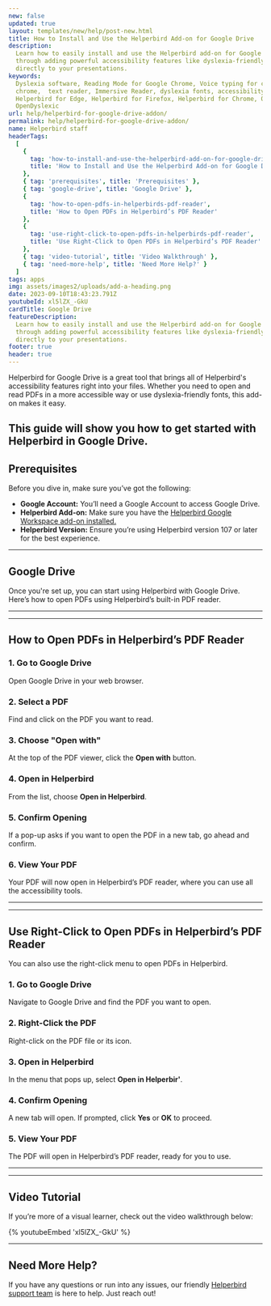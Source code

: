 ```yaml
---
new: false
updated: true
layout: templates/new/help/post-new.html
title: How to Install and Use the Helperbird Add-on for Google Drive
description:
  Learn how to easily install and use the Helperbird add-on for Google Drive. This guide walks you
  through adding powerful accessibility features like dyslexia-friendly fonts and text-to-speech
  directly to your presentations.
keywords:
  Dyslexia software, Reading Mode for Google Chrome, Voice typing for chrome, Text to speech for
  chrome,  text reader, Immersive Reader, dyslexia fonts, accessibility software, dyslexia software,
  Helperbird for Edge, Helperbird for Firefox, Helperbird for Chrome, Opendyslexic for Chrome,
  OpenDyslexic
url: help/helperbird-for-google-drive-addon/
permalink: help/helperbird-for-google-drive-addon/
name: Helperbird staff
headerTags:
  [
    {
      tag: 'how-to-install-and-use-the-helperbird-add-on-for-google-drive',
      title: 'How to Install and Use the Helperbird Add-on for Google Drive'
    },
    { tag: 'prerequisites', title: 'Prerequisites' },
    { tag: 'google-drive', title: 'Google Drive' },
    {
      tag: 'how-to-open-pdfs-in-helperbirds-pdf-reader',
      title: 'How to Open PDFs in Helperbird’s PDF Reader'
    },
    {
      tag: 'use-right-click-to-open-pdfs-in-helperbirds-pdf-reader',
      title: 'Use Right-Click to Open PDFs in Helperbird’s PDF Reader'
    },
    { tag: 'video-tutorial', title: 'Video Walkthrough' },
    { tag: 'need-more-help', title: 'Need More Help?' }
  ]
tags: apps
img: assets/images2/uploads/add-a-heading.png
date: 2023-09-10T18:43:23.791Z
youtubeId: xl5lZX_-GkU
cardTitle: Google Drive
featureDescription:
  Learn how to easily install and use the Helperbird add-on for Google Drive. This guide walks you
  through adding powerful accessibility features like dyslexia-friendly fonts and text-to-speech
  directly to your presentations.
footer: true
header: true
---
```


Helperbird for Google Drive is a great tool that brings all of Helperbird's accessibility features
right into your files. Whether you need to open and read PDFs in a more accessible way or use
dyslexia-friendly fonts, this add-on makes it easy.

## This guide will show you how to get started with Helperbird in Google Drive.

## Prerequisites

Before you dive in, make sure you’ve got the following:

- **Google Account:** You’ll need a Google Account to access Google Drive.
- **Helperbird Add-on:** Make sure you have the
  [Helperbird Google Workspace add-on installed.](https://workspace.google.com/marketplace/app/helperbird/844716805038)
- **Helperbird Version:** Ensure you’re using Helperbird version 107 or later for the best
  experience.

---

## Google Drive

Once you're set up, you can start using Helperbird with Google Drive. Here’s how to open PDFs using
Helperbird’s built-in PDF reader.

---

---

## How to Open PDFs in Helperbird’s PDF Reader

### 1. Go to Google Drive

Open Google Drive in your web browser.

### 2. Select a PDF

Find and click on the PDF you want to read.

### 3. Choose "Open with"

At the top of the PDF viewer, click the **Open with** button.

### 4. Open in Helperbird

From the list, choose **Open in Helperbird**.

### 5. Confirm Opening

If a pop-up asks if you want to open the PDF in a new tab, go ahead and confirm.

### 6. View Your PDF

Your PDF will now open in Helperbird’s PDF reader, where you can use all the accessibility tools.

---

---

## Use Right-Click to Open PDFs in Helperbird’s PDF Reader

You can also use the right-click menu to open PDFs in Helperbird.

### 1. Go to Google Drive

Navigate to Google Drive and find the PDF you want to open.

### 2. Right-Click the PDF

Right-click on the PDF file or its icon.

### 3. Open in Helperbird

In the menu that pops up, select **Open in Helperbir'**.

### 4. Confirm Opening

A new tab will open. If prompted, click **Yes** or **OK** to proceed.

### 5. View Your PDF

The PDF will open in Helperbird’s PDF reader, ready for you to use.

---

---

## Video Tutorial

If you’re more of a visual learner, check out the video walkthrough below:

{% youtubeEmbed 'xl5lZX_-GkU' %}

---

## Need More Help?

If you have any questions or run into any issues, our friendly [Helperbird support team](/support/)
is here to help. Just reach out!
